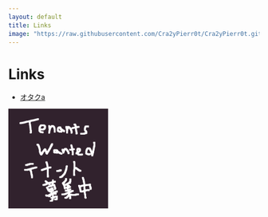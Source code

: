 ```yaml
---
layout: default
title: Links
image: "https://raw.githubusercontent.com/Cra2yPierr0t/Cra2yPierr0t.github.io/master/images/bosyuu.png"
---
```

# Links
* [オタクa](https://pg-mana.net)

<img src="https://raw.githubusercontent.com/Cra2yPierr0t/Cra2yPierr0t.github.io/master/images/bosyuu.png?raw=true" width="200">
